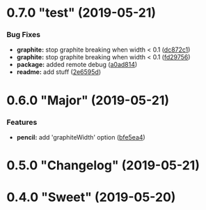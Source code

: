 # 0.7.0 "test" (2019-05-21)


### Bug Fixes

* **graphite:** stop graphite breaking when width < 0.1 ([dc872c1](https://github.com/severinkehding/version_cli/commit/dc872c1))
* **graphite:** stop graphite breaking when width < 0.1 ([fd29756](https://github.com/severinkehding/version_cli/commit/fd29756))
* **package:** added remote debug ([a0ad814](https://github.com/severinkehding/version_cli/commit/a0ad814))
* **readme:** add stuff ([2e6595d](https://github.com/severinkehding/version_cli/commit/2e6595d))



# 0.6.0 "Major" (2019-05-21)


### Features

* **pencil:** add 'graphiteWidth' option ([bfe5ea4](https://github.com/severinkehding/version_cli/commit/bfe5ea4))



# 0.5.0 "Changelog" (2019-05-21)



# 0.4.0 "Sweet" (2019-05-20)



